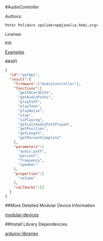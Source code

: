 #AudioController

Authors:

    Peter Polidoro <polidorop@janelia.hhmi.org>

License:

    BSD

[Examples](./examples)

##API

```json
{
  "id":"getApi",
  "result":{
    "firmware":["AudioController"],
    "functions":[
      "getSDCardInfo",
      "getAudioPaths",
      "playPath",
      "playTone",
      "playNoise",
      "stop",
      "isPlaying",
      "getLastAudioPathPlayed",
      "getPosition",
      "getLength",
      "getPercentComplete"
    ],
    "parameters":[
      "audio_path",
      "percent",
      "frequency",
      "speaker"
    ],
    "properties":[
      "volume"
    ],
    "callbacks":[]
  }
}

```

##More Detailed Modular Device Information

[modular-devices](https://github.com/janelia-modular-devices/modular-devices)

##Install Library Dependencies

[arduino-libraries](https://github.com/janelia-arduino/arduino-libraries)
